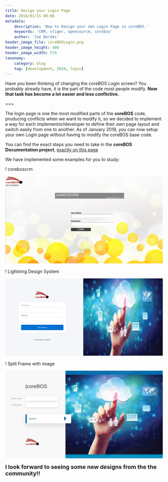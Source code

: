 ```yaml
---
title: Design your Login Page
date: 2018/01/15 00:08
metadata:
    description: 'How to Design your own Login Page in coreBOS.'
    keywords: 'CRM, vtiger, opensource, corebos'
    author: 'Joe Bordes'
header_image_file: coreBOSLogin.png
header_image_height: 480
header_image_width: 574
taxonomy:
    category: blog
    tag: [development, 2018, login]
---
```


Have you been thinking of changing the coreBOS Login screen? You probably already have, it is the part of the code most people modify. **Now that task has become a lot easier and less conflictive.**

===

The login page is one the most modified parts of the **coreBOS** code, producing conflicts when we want to modify it, so we decided to implement a way for each implementor/developer to define their own page layout and switch easily from one to another. As of January 2018, you can now setup your own Login page without having to modify the coreBOS base code.

You can find the exact steps you need to take in the **coreBOS Documentation project**, [exactly on this page](http://corebos.org/documentation/doku.php?noprocess=1&id=en:devel:designloginpage)

We have implemented some examples for you to study:

 ! coreboscrm

![coreBOSCRM Login Page](logincbcrm.png)

 ! Lightning Design System

![Lightning Design System Login Page](loginlds.png)

 ! Split Frame with image

![Split Frame with image](loginsplitleft.png)

**<span style="font-size:large">I look forward to seeing some new designs from the the community!!</span>**

